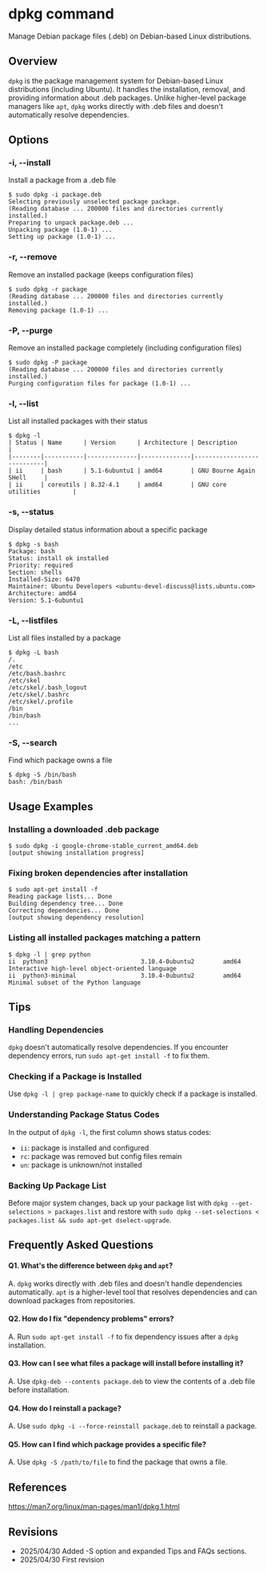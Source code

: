 # dpkg command

Manage Debian package files (.deb) on Debian-based Linux distributions.

## Overview

`dpkg` is the package management system for Debian-based Linux distributions (including Ubuntu). It handles the installation, removal, and providing information about .deb packages. Unlike higher-level package managers like `apt`, `dpkg` works directly with .deb files and doesn't automatically resolve dependencies.

## Options

### **-i, --install**

Install a package from a .deb file

```console
$ sudo dpkg -i package.deb
Selecting previously unselected package package.
(Reading database ... 200000 files and directories currently installed.)
Preparing to unpack package.deb ...
Unpacking package (1.0-1) ...
Setting up package (1.0-1) ...
```

### **-r, --remove**

Remove an installed package (keeps configuration files)

```console
$ sudo dpkg -r package
(Reading database ... 200000 files and directories currently installed.)
Removing package (1.0-1) ...
```

### **-P, --purge**

Remove an installed package completely (including configuration files)

```console
$ sudo dpkg -P package
(Reading database ... 200000 files and directories currently installed.)
Purging configuration files for package (1.0-1) ...
```

### **-l, --list**

List all installed packages with their status

```console
$ dpkg -l
| Status | Name      | Version      | Architecture | Description                |
|--------|-----------|--------------|--------------|----------------------------|
| ii     | bash      | 5.1-6ubuntu1 | amd64        | GNU Bourne Again SHell     |
| ii     | coreutils | 8.32-4.1     | amd64        | GNU core utilities         |
```

### **-s, --status**

Display detailed status information about a specific package

```console
$ dpkg -s bash
Package: bash
Status: install ok installed
Priority: required
Section: shells
Installed-Size: 6470
Maintainer: Ubuntu Developers <ubuntu-devel-discuss@lists.ubuntu.com>
Architecture: amd64
Version: 5.1-6ubuntu1
```

### **-L, --listfiles**

List all files installed by a package

```console
$ dpkg -L bash
/.
/etc
/etc/bash.bashrc
/etc/skel
/etc/skel/.bash_logout
/etc/skel/.bashrc
/etc/skel/.profile
/bin
/bin/bash
...
```

### **-S, --search**

Find which package owns a file

```console
$ dpkg -S /bin/bash
bash: /bin/bash
```

## Usage Examples

### Installing a downloaded .deb package

```console
$ sudo dpkg -i google-chrome-stable_current_amd64.deb
[output showing installation progress]
```

### Fixing broken dependencies after installation

```console
$ sudo apt-get install -f
Reading package lists... Done
Building dependency tree... Done
Correcting dependencies... Done
[output showing dependency resolution]
```

### Listing all installed packages matching a pattern

```console
$ dpkg -l | grep python
ii  python3                          3.10.4-0ubuntu2        amd64        Interactive high-level object-oriented language
ii  python3-minimal                  3.10.4-0ubuntu2        amd64        Minimal subset of the Python language
```

## Tips

### Handling Dependencies

`dpkg` doesn't automatically resolve dependencies. If you encounter dependency errors, run `sudo apt-get install -f` to fix them.

### Checking if a Package is Installed

Use `dpkg -l | grep package-name` to quickly check if a package is installed.

### Understanding Package Status Codes

In the output of `dpkg -l`, the first column shows status codes:
- `ii`: package is installed and configured
- `rc`: package was removed but config files remain
- `un`: package is unknown/not installed

### Backing Up Package List

Before major system changes, back up your package list with `dpkg --get-selections > packages.list` and restore with `sudo dpkg --set-selections < packages.list && sudo apt-get dselect-upgrade`.

## Frequently Asked Questions

#### Q1. What's the difference between `dpkg` and `apt`?
A. `dpkg` works directly with .deb files and doesn't handle dependencies automatically. `apt` is a higher-level tool that resolves dependencies and can download packages from repositories.

#### Q2. How do I fix "dependency problems" errors?
A. Run `sudo apt-get install -f` to fix dependency issues after a `dpkg` installation.

#### Q3. How can I see what files a package will install before installing it?
A. Use `dpkg-deb --contents package.deb` to view the contents of a .deb file before installation.

#### Q4. How do I reinstall a package?
A. Use `sudo dpkg -i --force-reinstall package.deb` to reinstall a package.

#### Q5. How can I find which package provides a specific file?
A. Use `dpkg -S /path/to/file` to find the package that owns a file.

## References

https://man7.org/linux/man-pages/man1/dpkg.1.html

## Revisions

- 2025/04/30 Added -S option and expanded Tips and FAQs sections.
- 2025/04/30 First revision